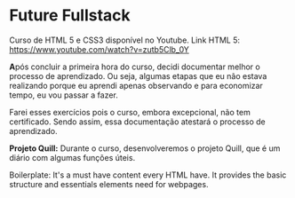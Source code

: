 # Future Fullstack
 Curso de HTML 5 e CSS3 disponível no Youtube.
 Link HTML 5: https://www.youtube.com/watch?v=zutb5Clb_0Y

**A**pós concluir a primeira hora do curso, decidi documentar melhor o processo de aprendizado. Ou seja, algumas etapas que eu não estava realizando porque eu aprendi apenas observando e para economizar tempo, eu vou passar a fazer.

Farei esses exercícios pois o curso, embora excepcional, não tem certificado. Sendo assim, essa documentação atestará o processo de aprendizado.

 **Projeto Quill:** Durante o curso, desenvolveremos o projeto Quill, que é um diário com algumas funções úteis.


 
 Boilerplate: It's a must have content every HTML have. It provides the basic structure and essentials elements need for webpages.